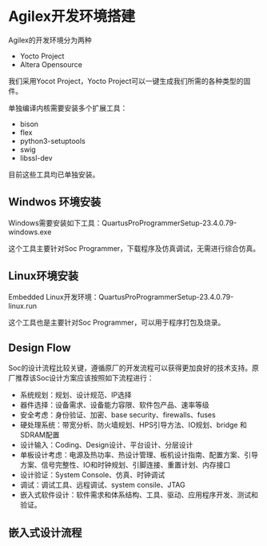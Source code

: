 # Agilex开发环境搭建

Agilex的开发环境分为两种

* Yocto Project
* Altera Opensource

我们采用Yocot Project，Yocto Project可以一键生成我们所需的各种类型的固件。

单独编译内核需要安装多个扩展工具：

* bison
* flex
* python3-setuptools
* swig
* libssl-dev

目前这些工具均已单独安装。

## Windwos 环境安装

Windows需要安装如下工具：QuartusProProgrammerSetup-23.4.0.79-windows.exe

这个工具主要针对Soc Programmer，下载程序及仿真调试，无需进行综合仿真。

## Linux环境安装

Embedded Linux开发环境：QuartusProProgrammerSetup-23.4.0.79-linux.run

这个工具也是主要针对Soc Programmer，可以用于程序打包及烧录。

## Design Flow

Soc的设计流程比较关键，遵循原厂的开发流程可以获得更加良好的技术支持。原厂推荐该Soc设计方案应该按照如下流程进行：

* 系统规划：规划、设计规范、IP选择
* 器件选择：设备需求、设备能力容限、软件包产品、速率等级
* 安全考虑：身份验证、加密、base security、firewalls、fuses
* 硬处理系统：带宽分析、防火墙规划、HPS引导方法、IO规划、bridge 和 SDRAM配置
* 设计输入：Coding、Design设计、平台设计、分层设计
* 单板设计考虑：电源及热功率、热设计管理、板机设计指南、配置方案、引导方案、信号完整性、IO和时钟规划、引脚连接、重置计划、内存接口
* 设计验证：System Console、仿真、时钟调试
* 调试：调试工具、远程调试、system consile、JTAG
* 嵌入式软件设计：软件需求和体系结构、工具、驱动、应用程序开发、测试和验证。

## 嵌入式设计流程

